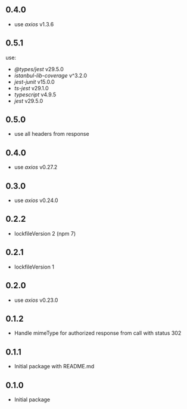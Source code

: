 ## 0.4.0

- use *axios* v1.3.6

## 0.5.1

use:
- *@types/jest* v29.5.0
- *istanbul-lib-coverage* v^3.2.0
- *jest-junit* v15.0.0
- *ts-jest* v29.1.0
- *typescript* v4.9.5
- *jest* v29.5.0

## 0.5.0

- use all headers from response

## 0.4.0

- use *axios* v0.27.2

## 0.3.0

- use *axios* v0.24.0

## 0.2.2

- lockfileVersion 2 (npm 7)

## 0.2.1

- lockfileVersion 1

## 0.2.0

- use *axios* v0.23.0

## 0.1.2

- Handle mimeType for authorized response from call with status 302

## 0.1.1

- Initial package with README.md
## 0.1.0

- Initial package